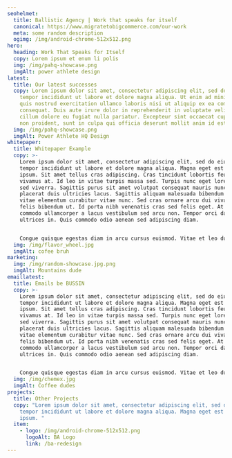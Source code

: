 ```yaml
---
seohelmet:
  title: Ballistic Agency | Work that speaks for itself
  canonical: https://www.migratetobigcommerce.com/our-work
  meta: some random description
  ogimg: /img/android-chrome-512x512.png
hero:
  heading: Work That Speaks for Itself
  copy: Lorem ipsum et enum li polis
  img: /img/pahq-showcase.png
  imgAlt: power athlete design
latest:
  title: Our latest successes
  copy: Lorem ipsum dolor sit amet, consectetur adipiscing elit, sed do eiusmod
    tempor incididunt ut labore et dolore magna aliqua. Ut enim ad minim veniam,
    quis nostrud exercitation ullamco laboris nisi ut aliquip ex ea commodo
    consequat. Duis aute irure dolor in reprehenderit in voluptate velit esse
    cillum dolore eu fugiat nulla pariatur. Excepteur sint occaecat cupidatat
    non proident, sunt in culpa qui officia deserunt mollit anim id est laborum.
  img: /img/pahq-showcase.png
  imgAlt: Power Athlete HQ Design
whitepaper:
  title: Whitepaper Example
  copy: >-
    Lorem ipsum dolor sit amet, consectetur adipiscing elit, sed do eiusmod
    tempor incididunt ut labore et dolore magna aliqua. Magna eget est lorem
    ipsum. Sit amet tellus cras adipiscing. Cras tincidunt lobortis feugiat
    vivamus at. Id leo in vitae turpis massa sed. Turpis nunc eget lorem dolor
    sed viverra. Sagittis purus sit amet volutpat consequat mauris nunc. Massa
    placerat duis ultricies lacus. Sagittis aliquam malesuada bibendum arcu
    vitae elementum curabitur vitae nunc. Sed cras ornare arcu dui vivamus arcu
    felis bibendum ut. Id porta nibh venenatis cras sed felis eget. At tempor
    commodo ullamcorper a lacus vestibulum sed arcu non. Tempor orci dapibus
    ultrices in. Quis commodo odio aenean sed adipiscing diam.


    Congue quisque egestas diam in arcu cursus euismod. Vitae et leo duis ut diam quam. In nibh mauris cursus mattis molestie. Vulputate ut pharetra sit amet aliquam id. Accumsan tortor posuere ac ut consequat semper. Sollicitudin nibh sit amet commodo nulla. Amet dictum sit amet justo donec enim. Netus et malesuada fames ac. Auctor eu augue ut lectus arcu bibendum. Pretium quam vulputate dignissim suspendisse in est ante in. Interdum posuere lorem ipsum dolor sit amet consectetur adipiscing. Morbi tristique senectus et netus et malesuada fames ac turpis. Neque aliquam vestibulum morbi blandit cursus.
  img: /img/flavor_wheel.jpg
  imgAlt: cofee bruh
marketing:
  img: /img/random-showcase.jpg.png
  imgAlt: Mountains dude
emaillatest:
  title: Emails be BUSSIN
  copy: >-
    Lorem ipsum dolor sit amet, consectetur adipiscing elit, sed do eiusmod
    tempor incididunt ut labore et dolore magna aliqua. Magna eget est lorem
    ipsum. Sit amet tellus cras adipiscing. Cras tincidunt lobortis feugiat
    vivamus at. Id leo in vitae turpis massa sed. Turpis nunc eget lorem dolor
    sed viverra. Sagittis purus sit amet volutpat consequat mauris nunc. Massa
    placerat duis ultricies lacus. Sagittis aliquam malesuada bibendum arcu
    vitae elementum curabitur vitae nunc. Sed cras ornare arcu dui vivamus arcu
    felis bibendum ut. Id porta nibh venenatis cras sed felis eget. At tempor
    commodo ullamcorper a lacus vestibulum sed arcu non. Tempor orci dapibus
    ultrices in. Quis commodo odio aenean sed adipiscing diam.


    Congue quisque egestas diam in arcu cursus euismod. Vitae et leo duis ut diam quam. In nibh mauris cursus mattis molestie. Vulputate ut pharetra sit amet aliquam id. Accumsan tortor posuere ac ut consequat semper. Sollicitudin nibh sit amet commodo nulla. Amet dictum sit amet justo donec enim. Netus et malesuada fames ac. Auctor eu augue ut lectus arcu bibendum. Pretium quam vulputate dignissim suspendisse in est ante in. Interdum posuere lorem ipsum dolor sit amet consectetur adipiscing. Morbi tristique senectus et netus et malesuada fames ac turpis. Neque aliquam vestibulum morbi blandit cursus.
  img: /img/chemex.jpg
  imgAlt: Coffee dudes
projects:
  title: Other Projects
  copy: "Lorem ipsum dolor sit amet, consectetur adipiscing elit, sed do eiusmod
    tempor incididunt ut labore et dolore magna aliqua. Magna eget est lorem
    ipsum. "
  item:
    - logo: /img/android-chrome-512x512.png
      logoAlt: BA Logo
      link: /ba-redesign
---
```

